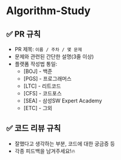 # Algorithm-Study
## ✅ PR 규칙
- PR 제목: `이름 / 주차 / 몇 문제`
- 문제와 관련된 간단한 설명(3줄 이상)
- 플랫폼 작성법 통일:
  - [BOJ] - 백준
  - [PGS] - 프로그래머스
  - [LTC] - 리트코드
  - [CFS] - 코드포스
  - [SEA] - 삼성SW Expert Academy
  - [ETC] - 그외


## ✅ 코드 리뷰 규칙
- 잘했다고 생각하는 부분, 코드에 대한 궁금증 등
- 각종 피드백을 남겨주세요!🔥
